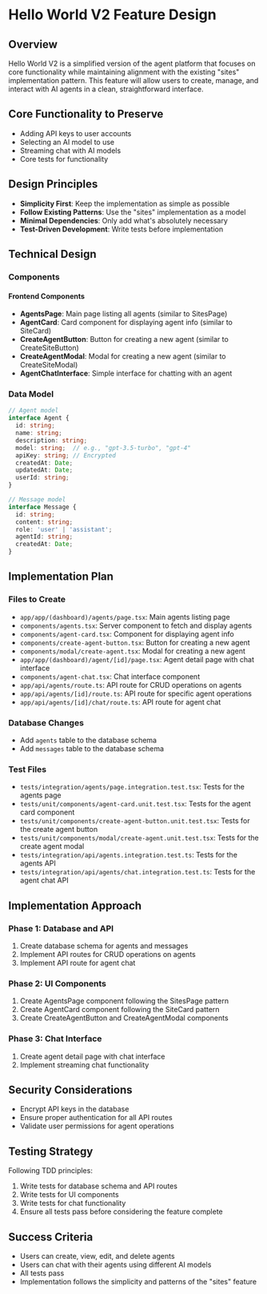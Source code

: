 # Hello World V2 Feature Design

## Overview
Hello World V2 is a simplified version of the agent platform that focuses on core functionality while maintaining alignment with the existing "sites" implementation pattern. This feature will allow users to create, manage, and interact with AI agents in a clean, straightforward interface.

## Core Functionality to Preserve
- Adding API keys to user accounts
- Selecting an AI model to use
- Streaming chat with AI models
- Core tests for functionality

## Design Principles
- **Simplicity First**: Keep the implementation as simple as possible
- **Follow Existing Patterns**: Use the "sites" implementation as a model
- **Minimal Dependencies**: Only add what's absolutely necessary
- **Test-Driven Development**: Write tests before implementation

## Technical Design

### Components

#### Frontend Components
- **AgentsPage**: Main page listing all agents (similar to SitesPage)
- **AgentCard**: Card component for displaying agent info (similar to SiteCard)
- **CreateAgentButton**: Button for creating a new agent (similar to CreateSiteButton)
- **CreateAgentModal**: Modal for creating a new agent (similar to CreateSiteModal)
- **AgentChatInterface**: Simple interface for chatting with an agent

### Data Model
```typescript
// Agent model
interface Agent {
  id: string;
  name: string;
  description: string;
  model: string;  // e.g., "gpt-3.5-turbo", "gpt-4"
  apiKey: string; // Encrypted
  createdAt: Date;
  updatedAt: Date;
  userId: string;
}

// Message model
interface Message {
  id: string;
  content: string;
  role: 'user' | 'assistant';
  agentId: string;
  createdAt: Date;
}
```

## Implementation Plan

### Files to Create
- `app/app/(dashboard)/agents/page.tsx`: Main agents listing page
- `components/agents.tsx`: Server component to fetch and display agents
- `components/agent-card.tsx`: Component for displaying agent info
- `components/create-agent-button.tsx`: Button for creating a new agent
- `components/modal/create-agent.tsx`: Modal for creating a new agent
- `app/app/(dashboard)/agent/[id]/page.tsx`: Agent detail page with chat interface
- `components/agent-chat.tsx`: Chat interface component
- `app/api/agents/route.ts`: API route for CRUD operations on agents
- `app/api/agents/[id]/route.ts`: API route for specific agent operations
- `app/api/agents/[id]/chat/route.ts`: API route for agent chat

### Database Changes
- Add `agents` table to the database schema
- Add `messages` table to the database schema

### Test Files
- `tests/integration/agents/page.integration.test.tsx`: Tests for the agents page
- `tests/unit/components/agent-card.unit.test.tsx`: Tests for the agent card component
- `tests/unit/components/create-agent-button.unit.test.tsx`: Tests for the create agent button
- `tests/unit/components/modal/create-agent.unit.test.tsx`: Tests for the create agent modal
- `tests/integration/api/agents.integration.test.ts`: Tests for the agents API
- `tests/integration/api/agents/chat.integration.test.ts`: Tests for the agent chat API

## Implementation Approach

### Phase 1: Database and API
1. Create database schema for agents and messages
2. Implement API routes for CRUD operations on agents
3. Implement API route for agent chat

### Phase 2: UI Components
1. Create AgentsPage component following the SitesPage pattern
2. Create AgentCard component following the SiteCard pattern
3. Create CreateAgentButton and CreateAgentModal components

### Phase 3: Chat Interface
1. Create agent detail page with chat interface
2. Implement streaming chat functionality

## Security Considerations
- Encrypt API keys in the database
- Ensure proper authentication for all API routes
- Validate user permissions for agent operations

## Testing Strategy
Following TDD principles:
1. Write tests for database schema and API routes
2. Write tests for UI components
3. Write tests for chat functionality
4. Ensure all tests pass before considering the feature complete

## Success Criteria
- Users can create, view, edit, and delete agents
- Users can chat with their agents using different AI models
- All tests pass
- Implementation follows the simplicity and patterns of the "sites" feature 